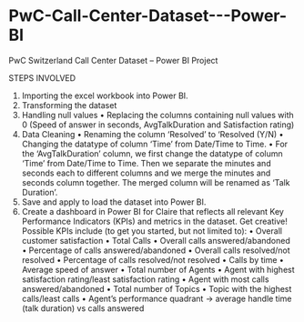 # PwC-Call-Center-Dataset---Power-BI

PwC Switzerland Call Center Dataset – Power BI Project

STEPS INVOLVED

1.	Importing the excel workbook into Power BI.
2.	Transforming the dataset
3.	Handling null values
•	Replacing the columns containing null values with 0 (Speed of answer in seconds, AvgTalkDuration and Satisfaction rating)
4.	 Data Cleaning
•	Renaming the column ‘Resolved’ to ‘Resolved (Y/N)
•	Changing the datatype of column ‘Time’ from Date/Time to Time.
•	For the ‘AvgTalkDuration’ column, we first change the datatype of column ‘Time’ from Date/Time to Time. Then we separate the minutes and seconds each to different columns and we merge the minutes and seconds column together. The merged column will be renamed as ‘Talk Duration’. 
5.	Save and apply to load the dataset into Power BI.
6.	Create a dashboard in Power BI for Claire that reflects all relevant Key Performance Indicators (KPIs) and metrics in the dataset. Get creative! 
            Possible KPIs include (to get you started, but not limited to):
•	Overall customer satisfaction
•	Total Calls
•	Overall calls answered/abandoned
•	Percentage of calls answered/abandoned
•	Overall calls resolved/not resolved
•	Percentage of calls resolved/not resolved
•	Calls by time
•	Average speed of answer
•	Total number of Agents
•	Agent with highest satisfaction rating/least satisfaction rating
•	Agent with most calls answered/abandoned
•	Total number of Topics 
•	Topic with the highest calls/least calls
•	Agent’s performance quadrant -> average handle time (talk duration) vs calls answered
